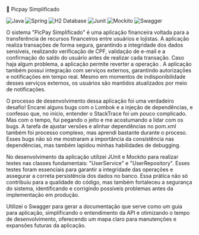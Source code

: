  🚀 Picpay Simplificado

![Java](https://img.shields.io/badge/java-%23ED8B00.svg?style=for-the-badge&logo=openjdk&logoColor=white)
![Spring](https://img.shields.io/badge/spring-%236DB33F.svg?style=for-the-badge&logo=spring&logoColor=white)
![H2 Database](https://img.shields.io/badge/h2-database-%236DB33F.svg?style=for-the-badge&logo=spring&logoColor=white)
![Junit](https://img.shields.io/badge/Junit-%236DB33F.svg?style=for-the-badge&logo=spring&logoColor=white)
![Mockito](https://img.shields.io/badge/Mockito-%236DB33F.svg?style=for-the-badge&logo=spring&logoColor=white)
![Swagger](https://img.shields.io/badge/Swagger-%236DB33F.svg?style=for-the-badge&logo=spring&logoColor=white)




O sistema "PicPay Simplificado" é uma aplicação financeira voltada para a transferência de recursos financeiros entre usuários e lojistas. A aplicação realiza transações de forma segura, garantindo a integridade dos dados sensíveis, realizando verificação de CPF, validação de e-mail e a confirmação do saldo do usuário antes de realizar cada transação. Caso haja algum problema, a aplicação permite reverter a operação . A aplicação também possui integração com serviços externos, garantindo autorizações e notificações em tempo real. Mesmo em momentos de indisponibilidade desses serviços externos, os usuários são mantidos atualizados por meio de notificações.

O processo de desenvolvimento dessa aplicação foi uma verdadeiro desafio! Encarei alguns bugs com o Lombok e a injeção de dependências, e confesso que, no início, entender o StackTrace foi um pouco complicado. Mas com o tempo, fui pegando o jeito e me acostumando a lidar com os bugs. A tarefa de ajustar versões e alinhar dependências no pom.xml também foi processo complexo, mas aprendi bastante durante o proceso. Esses bugs não só me mostraram a importância da consistência nas dependências, mas também lapidou minhas habilidades de debugging. 

No desenvolvimento da aplicação utilizei JUnit e Mockito para realizar testes nas classes fundamentais: "UserService" e "UserRepository". Esses testes foram essenciais para garantir a integridade das operações e assegurar a correta persistência dos dados no banco. Essa prática não só contribuiu para a qualidade do código, mas também fortaleceu a segurança do sistema, identificando e corrigindo possíveis problemas antes da implementação em produção.

Utilizei o Swagger para gerar a documentação que serve como um guia para aplicação, simplificando o entendimento da API e otimizando o tempo de desenvolvimento, oferecendo um mapa claro para manutenções e expansões futuras da aplicação.

